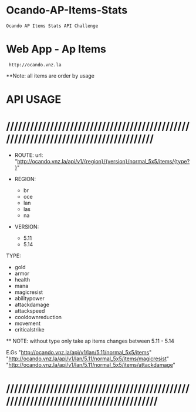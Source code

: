 # Ocando-AP-Items-Stats
	Ocando AP Items Stats API Challenge

# Web App - Ap Items
	 http://ocando.vnz.la
	
**Note: all items are order by usage 
# API USAGE

# ///////////////////////////////////////////////////////////////////////////////////
* ROUTE:
	url: "http://ocando.vnz.la/api/v1/{region}/{version}/normal_5x5/items/{type?}"

 * REGION:
	- br
	- oce
	- lan
	- las
	- na

 * VERSION:
	- 5.11
	- 5.14


  TYPE:	
   - gold
   - armor
   - health
   - mana
   - magicresist
   - abilitypower
   - attackdamage
   - attackspeed
   - cooldownreduction
   - movement
   - criticalstrike

** NOTE: without type only take ap items changes between 5.11 - 5.14

E.Gs
	"http://ocando.vnz.la/api/v1/lan/5.11/normal_5x5/items"
	"http://ocando.vnz.la/api/v1/lan/5.11/normal_5x5/items/magicresist"
	"http://ocando.vnz.la/api/v1/lan/5.11/normal_5x5/items/attackdamage"
# ////////////////////////////////////////////////////////////////////////////////////
